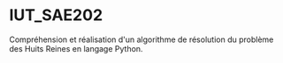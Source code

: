 # IUT_SAE202

Compréhension et réalisation d'un algorithme de résolution du problème des Huits Reines en langage Python.
